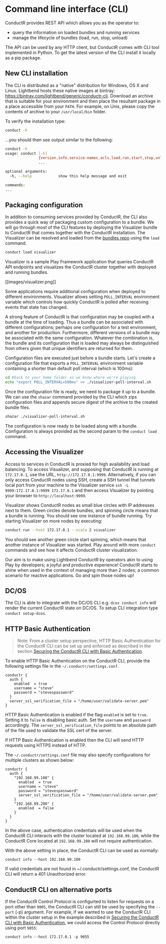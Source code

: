 # Command line interface (CLI)

ConductR provides REST API which allows you as the operator to:

* query the information on loaded bundles and running services
* manage the lifecycle of bundles (load, run, stop, unload)

The API can be used by any HTTP client, but ConductR comes with CLI tool implemented in Python. To get the latest version of the CLI install it locally as a pip package.

## New CLI installation

The CLI is distributed as a "native" distribution for Windows, OS X and Linux. Lightbend hosts these native images at bintray: https://bintray.com/lightbend/generic/conductr-cli. Download an archive that is suitable for your environment and then place the resultant package in a place accessible from your `PATH`. For example, on Unix, please copy the contents of archive to your `/usr/local/bin` folder.

To verify the installation type:

```bash
conduct -h
```

...you should then see output similar to the following:

```bash
conduct -h
usage: conduct [-h]
               {version,info,service-names,acls,load,run,start,stop,unload,events,logs,setup-dcos,deploy,members,agents,load-license}
               ...

optional arguments:
  -h, --help            show this help message and exit

commands:
...
```

## Packaging configuration

In addition to consuming services provided by ConductR, the CLI also provides a quick way of packaging custom configuration to a bundle. We will go through most of the CLI features by deploying the Visualizer bundle to ConductR that comes together with the ConductR installation. The Visualizer can be resolved and loaded from the [bundles repo](https://bintray.com/typesafe/bundle) using the `load` command.

```bash
conduct load visualizer
```

Visualizer is a sample Play Framework application that queries ConductR API endpoints and visualizes the ConductR cluster together with deployed and running bundles.

[[images/visualizer.png]]

Some applications require additional configuration when deployed to different environments. Visualizer allows setting `POLL_INTERVAL` environment variable which controls how quickly ConductR is polled after receiving events that state has changed.

A strong feature of ConductR is that configuration may be coupled with a bundle at the time of loading. Thus a bundle can be associated with different configurations; perhaps one configuration for a test environment, and another for production. Furthermore, different versions of a bundle may be associated with the same configuration. Whatever the combination is, the bundle and its configuration that is loaded may always be distinguished from others given that unique identifiers are returned for them.

Configuration files are executed just before a bundle starts. Let's create a configuration file that exports a `POLL_INTERVAL` environment variable containing a shorter than default poll interval (which is 100ms):

```bash
cd #back to your home folder so we know where we're playing
echo "export POLL_INTERVAL=500ms" >> ./visualizer-poll-interval.sh
```

Once the configuration file is ready, we need to package it up to a bundle. We can use the `shazar` command provided by the CLI which zips configuration files and appends secure digest of the archive to the created bundle files.

```bash
shazar ./visualizer-poll-interval.sh
```

The configuration is now ready to be loaded along with a bundle. Configuration is always provided as the second param to the `conduct load` command.

## Accessing the Visualizer

Access to services in ConductR is proxied for high availability and load balancing. To access Visualizer, and supposing that ConductR is running at `172.17.0.1`, use the URL, `http://172.17.0.1:9999`. Alternatively, if you can only access ConductR nodes using SSH, create a SSH tunnel that tunnels local port from your machine to the Visualizer service `ssh -L 9999:172.17.0.1:9999 172.17.0.1` and then access Visualizer by pointing your browser to `http://localhost:9999`.

Visualizer shows ConductR nodes as small blue circles with IP addresses next to them. Green circles denote bundles, and spinning circle means that a bundle is running. You should see one instance of bundle running. Try starting Visualizer on more nodes by executing:

```bash
conduct run --host 172.17.0.1 --scale 2 visualizer
```

You should see another green circle start spinning, which means that another instance of Visualizer was started. Play around with more `conduct` commands and see how it affects ConductR cluster visualization.

Our aim is to make using Lightbend ConductR by operators akin to using Play by developers; a joyful and productive experience! ConductR starts to shine when used in the context of managing more than 2 nodes; a common scenario for reactive applications. Go and spin those nodes up!

## DC/OS

The CLI is able to integrate with the DC/OS CLI e.g. `dcos conduct info` will render the current ConductR state on DC/OS. To setup CLI integration type `conduct setup-dcos`.

## HTTP Basic Authentication

> Note: From a cluster setup perspective, HTTP Basic Authentication for the ConductR CLI can be set up and enforced as described in the section [Securing the ConductR CLI with Basic Authentication](DynamicProxyConfiguration#Securing-the-ConductR-CLI-with-Basic-Authentication).

To enable HTTP Basic Authentication on the ConductR CLI, provide the following settings file in the `~/.conductr/settings.conf`.

```
conductr {
  auth {
    enabled  = true
    username = "steve"
    password = "stevespassword"
  }
  server_ssl_verification_file = "/home/user/validate-server.pem"
}
```

HTTP Basic Authentication is enabled if the flag `enabled` is set to `true`. Setting it to `false` is disabling basic auth.
Set the `username` and `password` accordingly. The `server_ssl_verification_file` points to an absolute path of the file used to validate the SSL cert of the server.

If HTTP Basic Authentication is enabled then the CLI will send HTTP requests using HTTPS instead of HTTP.

The `~/.conductr/settings.conf` file may also specify configurations for multiple clusters as shown below:

```
conductr {
  auth {
    "192.168.99.100" {
      enabled  = true
      username = "steve"
      password = "stevespassword"
      server_ssl_verification_file = "/home/user/validate-server.pem"
    }
    "192.168.99.200" {
      enabled  = false
    }
  }
}
```

In the above case, authentication credentials will be used when the ConductR CLI interacts with the cluster located at `192.168.99.100`, while the ConductR Core located at `192.168.99.200` will not require authentication.

With the above setting in place, the ConductR CLI can be used as normally:

```
conduct info --host 192.168.99.100
```

If valid credentials are not found in ~/.conductr/settings.conf, the ConductR CLI will return a 401 Unauthorized error.

## ConductR CLI on alternative ports

If the ConductR Control Protocol is configurted to listen for requests on a port other than `9005`, the ConductR CLI can still be used by specifying the `--port` (-p) argument. For example, if we wanted to use the ConductR CLI within the cluster setup in the example described in [Securing the ConductR CLI with Basic Authentication](DynamicProxyConfiguration#Securing-the-ConductR-CLI-with-Basic-Authentication), we could access the Control Protocol directly using port `9055`:

```
conduct info --host 172.17.0.1 -p 9055
```
